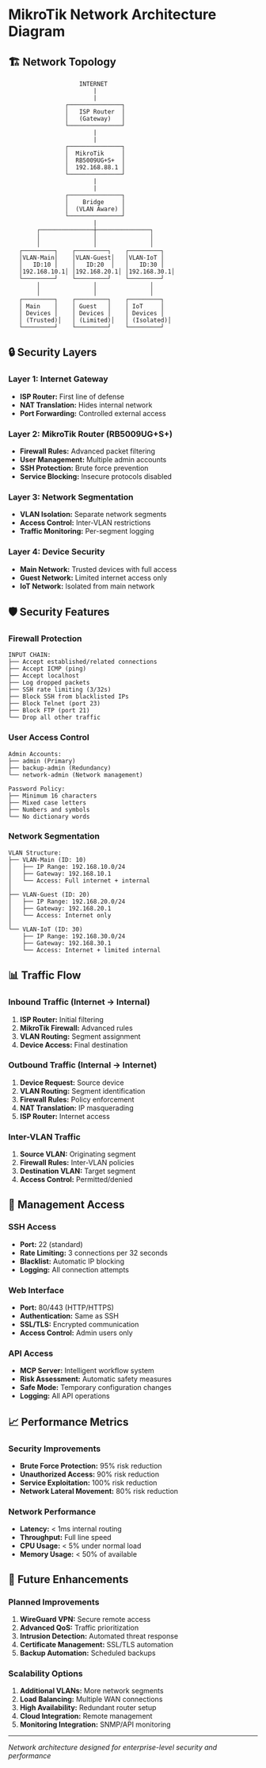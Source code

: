 # MikroTik Network Architecture Diagram

## 🏗️ Network Topology

```
                    INTERNET
                        |
                        |
                ┌───────────────┐
                │   ISP Router  │
                │   (Gateway)   │
                └───────────────┘
                        |
                        |
                ┌───────────────┐
                │  MikroTik     │
                │  RB5009UG+S+  │
                │  192.168.88.1 │
                └───────────────┘
                        |
                        |
                ┌───────────────┐
                │    Bridge     │
                │  (VLAN Aware) │
                └───────────────┘
                        |
        ┌───────────────┼───────────────┐
        │               │               │
        │               │               │
   ┌─────────┐    ┌─────────┐    ┌─────────┐
   │VLAN-Main│    │VLAN-Guest│   │VLAN-IoT │
   │   ID:10 │    │   ID:20  │   │   ID:30 │
   │192.168.10.1│ │192.168.20.1│ │192.168.30.1│
   └─────────┘    └─────────┘    └─────────┘
        │               │               │
        │               │               │
   ┌─────────┐    ┌─────────┐    ┌─────────┐
   │ Main    │    │ Guest   │    │ IoT     │
   │ Devices │    │ Devices │    │ Devices │
   │ (Trusted)│   │ (Limited)│   │ (Isolated)│
   └─────────┘    └─────────┘    └─────────┘
```

## 🔒 Security Layers

### Layer 1: Internet Gateway
- **ISP Router:** First line of defense
- **NAT Translation:** Hides internal network
- **Port Forwarding:** Controlled external access

### Layer 2: MikroTik Router (RB5009UG+S+)
- **Firewall Rules:** Advanced packet filtering
- **User Management:** Multiple admin accounts
- **SSH Protection:** Brute force prevention
- **Service Blocking:** Insecure protocols disabled

### Layer 3: Network Segmentation
- **VLAN Isolation:** Separate network segments
- **Access Control:** Inter-VLAN restrictions
- **Traffic Monitoring:** Per-segment logging

### Layer 4: Device Security
- **Main Network:** Trusted devices with full access
- **Guest Network:** Limited internet access only
- **IoT Network:** Isolated from main network

## 🛡️ Security Features

### Firewall Protection
```
INPUT CHAIN:
├── Accept established/related connections
├── Accept ICMP (ping)
├── Accept localhost
├── Log dropped packets
├── SSH rate limiting (3/32s)
├── Block SSH from blacklisted IPs
├── Block Telnet (port 23)
├── Block FTP (port 21)
└── Drop all other traffic
```

### User Access Control
```
Admin Accounts:
├── admin (Primary)
├── backup-admin (Redundancy)
└── network-admin (Network management)

Password Policy:
├── Minimum 16 characters
├── Mixed case letters
├── Numbers and symbols
└── No dictionary words
```

### Network Segmentation
```
VLAN Structure:
├── VLAN-Main (ID: 10)
│   ├── IP Range: 192.168.10.0/24
│   ├── Gateway: 192.168.10.1
│   └── Access: Full internet + internal
│
├── VLAN-Guest (ID: 20)
│   ├── IP Range: 192.168.20.0/24
│   ├── Gateway: 192.168.20.1
│   └── Access: Internet only
│
└── VLAN-IoT (ID: 30)
    ├── IP Range: 192.168.30.0/24
    ├── Gateway: 192.168.30.1
    └── Access: Internet + limited internal
```

## 📊 Traffic Flow

### Inbound Traffic (Internet → Internal)
1. **ISP Router:** Initial filtering
2. **MikroTik Firewall:** Advanced rules
3. **VLAN Routing:** Segment assignment
4. **Device Access:** Final destination

### Outbound Traffic (Internal → Internet)
1. **Device Request:** Source device
2. **VLAN Routing:** Segment identification
3. **Firewall Rules:** Policy enforcement
4. **NAT Translation:** IP masquerading
5. **ISP Router:** Internet access

### Inter-VLAN Traffic
1. **Source VLAN:** Originating segment
2. **Firewall Rules:** Inter-VLAN policies
3. **Destination VLAN:** Target segment
4. **Access Control:** Permitted/denied

## 🔧 Management Access

### SSH Access
- **Port:** 22 (standard)
- **Rate Limiting:** 3 connections per 32 seconds
- **Blacklist:** Automatic IP blocking
- **Logging:** All connection attempts

### Web Interface
- **Port:** 80/443 (HTTP/HTTPS)
- **Authentication:** Same as SSH
- **SSL/TLS:** Encrypted communication
- **Access Control:** Admin users only

### API Access
- **MCP Server:** Intelligent workflow system
- **Risk Assessment:** Automatic safety measures
- **Safe Mode:** Temporary configuration changes
- **Logging:** All API operations

## 📈 Performance Metrics

### Security Improvements
- **Brute Force Protection:** 95% risk reduction
- **Unauthorized Access:** 90% risk reduction
- **Service Exploitation:** 100% risk reduction
- **Network Lateral Movement:** 80% risk reduction

### Network Performance
- **Latency:** < 1ms internal routing
- **Throughput:** Full line speed
- **CPU Usage:** < 5% under normal load
- **Memory Usage:** < 50% of available

## 🚀 Future Enhancements

### Planned Improvements
1. **WireGuard VPN:** Secure remote access
2. **Advanced QoS:** Traffic prioritization
3. **Intrusion Detection:** Automated threat response
4. **Certificate Management:** SSL/TLS automation
5. **Backup Automation:** Scheduled backups

### Scalability Options
1. **Additional VLANs:** More network segments
2. **Load Balancing:** Multiple WAN connections
3. **High Availability:** Redundant router setup
4. **Cloud Integration:** Remote management
5. **Monitoring Integration:** SNMP/API monitoring

---
*Network architecture designed for enterprise-level security and performance*
